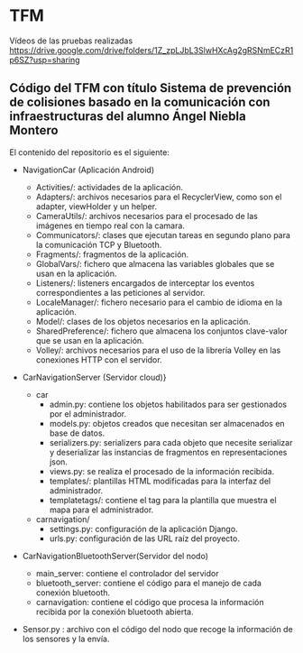 # TFM

Vídeos de las pruebas realizadas https://drive.google.com/drive/folders/1Z_zpLJbL3SlwHXcAg2gRSNmECzR1p6SZ?usp=sharing

## Código del TFM con título Sistema de prevención de colisiones basado en la comunicación con infraestructuras del alumno Ángel Niebla Montero

El contenido del repositorio es el siguiente:
- NavigationCar (Aplicación Android)
  - Activities/: actividades de la aplicación.
  - Adapters/: archivos necesarios para el RecyclerView, como son el adapter, viewHolder y un helper.
  - CameraUtils/: archivos necesarios para el procesado de las imágenes en tiempo real con la camara.
  - Communicators/: clases que ejecutan tareas en segundo plano para la comunicación TCP y Bluetooth.
  - Fragments/: fragmentos de la aplicación.
  - GlobalVars/: fichero que almacena las variables globales que se usan en la aplicación.
  - Listeners/: listeners encargados de interceptar los eventos correspondientes a las peticiones al servidor.
  - LocaleManager/: fichero necesario para el cambio de idioma en la aplicación.
  - Model/: clases de los objetos necesarios en la aplicación.
  - SharedPreference/: fichero que almacena los conjuntos clave-valor que se usan en la aplicación.
  - Volley/: archivos necesarios para el uso de la librería Volley en las conexiones HTTP con el servidor.
  
- CarNavigationServer (Servidor cloud)}
	- car
		- admin.py: contiene los objetos habilitados para ser gestionados por el administrador.
		- models.py: objetos creados que necesitan ser almacenados en base de datos.
		- serializers.py: serializers para cada objeto que necesite serializar y deserializar las instancias de fragmentos en representaciones json.
		- views.py: se realiza el procesado de la información recibida.
		- templates/: plantillas HTML modificadas para la interfaz del administrador.
		- templatetags/: contiene el tag para la plantilla que muestra el mapa para el administrador.
	- carnavigation/
		- settings.py: configuración de la aplicación Django.
		- urls.py: configuración de las URL raíz del proyecto.
- CarNavigationBluetoothServer(Servidor del nodo)
  - main_server: contiene el controlador del servidor
  - bluetooth_server: contiene el código para el manejo de cada conexión bluetooth.
  - carnavigation: contiene el código que procesa la información recibida por la conexión bluetooth abierta.

- Sensor.py : archivo con el código del nodo que recoge la información de los sensores y la envía.
